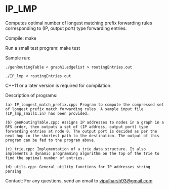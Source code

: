 # IP_LMP
Computes optimal number of longest matching prefix forwarding rules corresponding to (IP, output port) type forwarding entries.

Compile: make

Run a small test program: make test

Sample run:

    ./genRoutingTable < graph1.edgelist > routingEntries.out

    ./IP_lmp < routingEntries.out



C++11 or a later version is required for compilation.


Description of programs:

    (a) IP_longest_match_prefix.cpp: Program to compute the compressed set of longest prefix match forwarding rules. A sample input file (IP_lmp_small1.in) has been provided. 

    (b) genRoutingTable.cpp: Assigns IP addresses to nodes in a graph in a BFS order, then outputs a set of (IP address, output port) type forwarding entries at node 0. The output port is decided as per the next hop in the shortest path to the destination. The output of this program can be fed to the program above.

    (c) trie.cpp: Implementation of a trie data structure. It also implements a dynamic programming algorithm on the top of the trie to find the optimal number of entries.

    (d) utils.cpp: General utility functions for IP addresses string parsing

Contact: For any questions, send an email to vipulharsh93@gmail.com
